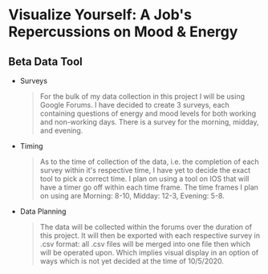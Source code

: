 # Visualize Yourself: A Job's Repercussions on Mood & Energy #

## Beta Data Tool ##

* Surveys
	> For the bulk of my data collection in this project I will be using Google Forums. I have decided to create 3 surveys, each containing questions of energy and mood levels for both working and non-working days. There is a survey for the morning, midday, and evening.

* Timing
	> As to the time of collection of the data, i.e. the completion of each survey within it's respective time, I have yet to decide the exact tool to pick a correct time. I plan on using a tool on IOS that will have a timer go off within each time frame. The time frames I plan on using are Morning: 8-10, Midday: 12-3, Evening: 5-8.

* Data Planning
	> The data will be collected within the forums over the duration of this project. It will then be exported with each respective survey in .csv format: all .csv files will be merged into one file then which will be operated upon. Which implies visual display in an option of ways which is not yet decided at the time of 10/5/2020. 